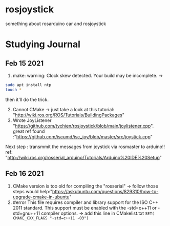 # rosjoystick
something about rosarduino car and rosjoystick

# Studying Journal

## Feb 15 2021  
  1. make: warning: Clock skew detected. Your build may be incomplete. ->  
  ```bash 
  sudo apt install ntp
  touch *
  ```
  then it'll do the trick. 

  2. Cannot CMake -> just take a look at this tutorial: "http://wiki.ros.org/ROS/Tutorials/BuildingPackages" 
  3. Wrote JoyListener "https://github.com/tychien/rosjoystick/blob/main/joylistener.cpp".   
     great ref found :"https://github.com/iscumd/isc_joy/blob/master/src/joystick.cpp"
  
  Next step : transmmit the messages from joystick via rosmaster to arduino!!
  ref: "http://wiki.ros.org/rosserial_arduino/Tutorials/Arduino%20IDE%20Setup"

## Feb 16 2021
  1. CMake version is too old for compiling the "rosserial" -> follow those steps would help:"https://askubuntu.com/questions/829310/how-to-upgrade-cmake-in-ubuntu"
  1. #error This file requires compiler and library support for the ISO C++ 2011 standard. This support must be enabled with the -std=c++11 or -std=gnu++11 compiler options. -> add this line in CMakelist.txt `SET( CMAKE_CXX_FLAGS "-std=c++11 -O3")`

